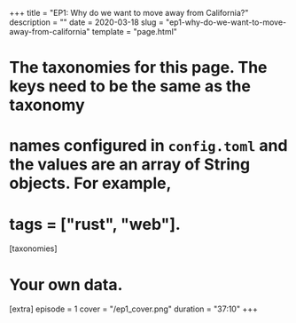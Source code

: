+++
title = "EP1: Why do we want to move away from California?"
description = ""
date = 2020-03-18
slug = "ep1-why-do-we-want-to-move-away-from-california"
template = "page.html"

# The taxonomies for this page. The keys need to be the same as the taxonomy
# names configured in `config.toml` and the values are an array of String objects. For example,
# tags = ["rust", "web"].
[taxonomies]

# Your own data.
[extra]
episode = 1
cover = "/ep1_cover.png"
duration = "37:10"
+++
